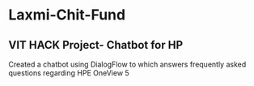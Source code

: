 # Laxmi-Chit-Fund
## VIT HACK Project- Chatbot for HP

Created a chatbot using DialogFlow to which answers frequently asked questions regarding HPE OneView 5
